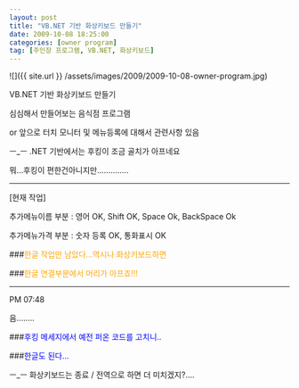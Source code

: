 ```yaml
---
layout: post
title: "VB.NET 기반 화상키보드 만들기"
date: 2009-10-08 18:25:00
categories: [owner program]
tag: [주인장 프로그램, VB.NET, 화상키보드]
---
```


![]({{ site.url }} /assets/images/2009/2009-10-08-owner-program.jpg)

VB.NET 기반 화상키보드 만들기

심심해서 만들어보는 음식점 프로그램

 or 앞으로 터치 모니터 및 메뉴등록에 대해서 관련사항 있음


ㅡ_ㅡ .NET 기반에서는 후킹이 조금 골치가 아프네요

뭐...후킹이 편한건아니지만..............

* * *

[현재 작업]

추가메뉴이름 부분 : 영어 OK, Shift OK, Space Ok, BackSpace Ok

추가메뉴가격 부분 : 숫자 등록 OK, 통화표시 OK


###<font color="orange">한글 작업만 남았다...역시나 화상키보드하면</font>

###<font color="orange">한글 연결부분에서 머리가 아프죠!!!</font>


* * *

PM 07:48

음........

###<font color="blue">후킹 메세지에서 예전 퍼온 코드를 고치니..</font>

###<font color="blue">한글도 된다...</font>


ㅡ_ㅡ 화상키보드는 종료 / 전역으로 하면 더 미치겠지?....